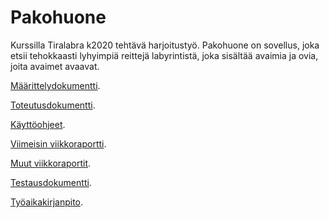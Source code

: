 # Pakohuone
Kurssilla Tiralabra k2020 tehtävä harjoitustyö.
Pakohuone on sovellus, joka etsii tehokkaasti lyhyimpiä reittejä labyrintistä, joka sisältää avaimia ja ovia, joita avaimet avaavat.

[Määrittelydokumentti](https://github.com/Hipsterisiili/Pakohuone/blob/master/Dokumentointikansio/Dokumentit/M%C3%A4%C3%A4rittelydokumentti.md).

[Toteutusdokumentti](https://github.com/Hipsterisiili/Pakohuone/blob/master/Dokumentointikansio/Dokumentit/Toteutusdokumentti.md).

[Käyttöohjeet](https://github.com/Hipsterisiili/Pakohuone/blob/master/Dokumentointikansio/Dokumentit/K%C3%A4ytt%C3%B6ohjeet.md).

[Viimeisin viikkoraportti](https://github.com/Hipsterisiili/Pakohuone/blob/master/Dokumentointikansio/Dokumentit/Viikkoraportti_vko8.md).

[Muut viikkoraportit](https://github.com/Hipsterisiili/Pakohuone/tree/master/Dokumentointikansio/Dokumentit).

[Testausdokumentti](https://github.com/Hipsterisiili/Pakohuone/blob/master/Dokumentointikansio/Dokumentit/Testausdokumentti.md).

[Työaikakirjanpito](https://github.com/Hipsterisiili/Pakohuone/blob/master/Dokumentointikansio/Dokumentit/Tyoaikakirjanpito.md).



